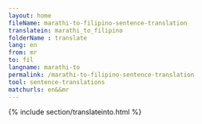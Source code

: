 ```yaml
---
layout: home
fileName: marathi-to-filipino-sentence-translation
translatein: marathi_to_filipino
folderName : translate
lang: en
from: mr
to: fil
langname: marathi-to
permalink: /marathi-to-filipino-sentence-translation
tool: sentence-translations
matchurls: en&&mr
---
```

{% include section/translateinto.html %}
